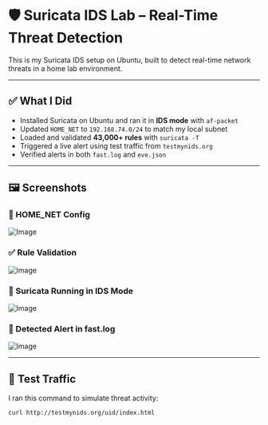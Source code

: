 # 🛡️ Suricata IDS Lab – Real-Time Threat Detection

This is my Suricata IDS setup on Ubuntu, built to detect real-time network threats in a home lab environment.

---

## ✅ What I Did

- Installed Suricata on Ubuntu and ran it in **IDS mode** with `af-packet`
- Updated `HOME_NET` to `192.168.74.0/24` to match my local subnet
- Loaded and validated **43,000+ rules** with `suricata -T`
- Triggered a live alert using test traffic from `testmynids.org`
- Verified alerts in both `fast.log` and `eve.json`

---

## 🖼️ Screenshots

### 🧾 HOME_NET Config
![Image](https://github.com/user-attachments/assets/798670ae-d423-4bde-9ae1-e7e328b3b48f)


### ✅ Rule Validation
![Image](https://github.com/user-attachments/assets/f5a48e4b-f329-473f-9ab8-5e91c755421d)


### 📡 Suricata Running in IDS Mode
![Image](https://github.com/user-attachments/assets/dbf1c298-c9c7-487f-bcd6-1c787d7b68e8)


### 🚨 Detected Alert in fast.log
![Image](https://github.com/user-attachments/assets/68bdcc6c-5d2e-4f58-b460-971ca6794452)


---

## 🧪 Test Traffic

I ran this command to simulate threat activity:
```bash
curl http://testmynids.org/uid/index.html

